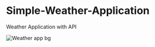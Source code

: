 # Simple-Weather-Application
 Weather Application with API

![Weather app bg](https://github.com/user-attachments/assets/1f46b016-e969-49b6-897f-2463db0071bf)
